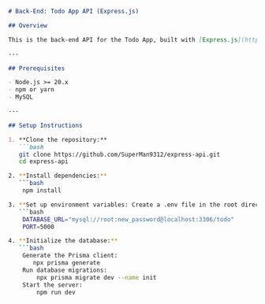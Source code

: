 ```markdown
# Back-End: Todo App API (Express.js)

## Overview

This is the back-end API for the Todo App, built with [Express.js](https://expressjs.com/). It handles task management and connects to a database using [Prisma](https://www.prisma.io/).

---

## Prerequisites

- Node.js >= 20.x
- npm or yarn
- MySQL

---

## Setup Instructions

1. **Clone the repository:**
   ```bash
   git clone https://github.com/SuperMan9312/express-api.git
   cd express-api

2. **Install dependencies:**
   ```bash
    npm install

3. **Set up environment variables: Create a .env file in the root directory with the following content:**
   ```bash
    DATABASE_URL="mysql://root:new_password@localhost:3306/todo"
    PORT=5000

4. **Initialize the database:**
   ```bash
    Generate the Prisma client:
       npx prisma generate
    Run database migrations:
        npx prisma migrate dev --name init
    Start the server:
        npm run dev

